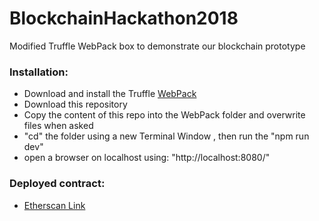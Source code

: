 # BlockchainHackathon2018

Modified Truffle WebPack box to demonstrate our blockchain prototype

### Installation:

* Download and install the Truffle [WebPack](http://truffleframework.com/boxes/webpack)
* Download this repository
* Copy the content of this repo into the WebPack folder and overwrite files when asked
* "cd" the folder using a new Terminal Window , then run the "npm run dev"
* open a browser on localhost using: "http://localhost:8080/"


### Deployed contract:

* [Etherscan Link](https://rinkeby.etherscan.io/address/0x18c3c10a0d661b0096e8460b60f4c7d4711172dc)
